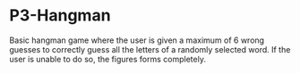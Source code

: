 # P3-Hangman
Basic hangman game where the user is given a maximum of 6 wrong guesses to correctly guess all the letters of a randomly selected word. If the user is unable to do so, the figures forms completely.
